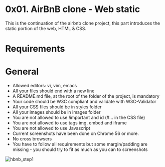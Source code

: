 # 0x01. AirBnB clone - Web static
This is the continuation of the airbnb clone project, this part introduces the static portion of the web, HTML & CSS.

# Requirements

# General
* Allowed editors: vi, vim, emacs
* All your files should end with a new line
* A README.md file, at the root of the folder of the project, is mandatory
* Your code should be W3C compliant and validate with W3C-Validator
* All your CSS files should be in styles folder
* All your images should be in images folder
* You are not allowed to use !important and id (#... in the CSS file)
* You are not allowed to use tags img, embed and iframe
* You are not allowed to use Javascript
* Current screenshots have been done on Chrome 56 or more.
* No cross browsers
* You have to follow all requirements but some margin/padding are missing - you should try to fit as much as you can to screenshots

![hbnb_step1](https://user-images.githubusercontent.com/85700432/184508690-0a1257c2-6e65-4f05-a065-ce6dfd2f4fe6.png)

